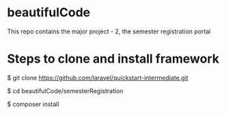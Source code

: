 # beautifulCode
This repo contains the major project - 2, the semester registration portal

# Steps to clone and install framework
$ git clone https://github.com/laravel/quickstart-intermediate.git

$ cd beautifulCode/semesterRegistration

$ composer install
